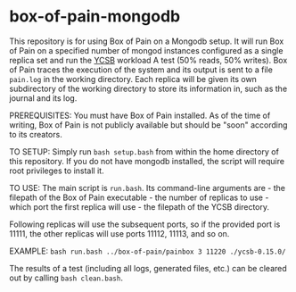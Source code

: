 # box-of-pain-mongodb 
This repository is for using Box of Pain on a Mongodb setup. It will run Box of
Pain on a specified number of mongod instances configured as a single replica
set and run the [YCSB](https://github.com/brianfrankcooper/YCSB) workload A test
(50% reads, 50% writes). Box of Pain traces the execution of the system and its
output is sent to a file `pain.log` in the working directory. Each replica will
be given its own subdirectory of the working directory to store its information
in, such as the journal and its log.

PREREQUISITES: You must have Box of Pain installed. As of the time of writing, 
Box of Pain is not publicly available but should be "soon" according to its 
creators.

TO SETUP: Simply run `bash setup.bash` from within the home directory of this
repository.  If you do not have mongodb installed, the script will require root
privileges to install it.

TO USE: The main script is `run.bash`. Its command-line arguments are 
    - the filepath of the Box of Pain executable
    - the number of replicas to use
    - which port the first replica will use
    - the filepath of the YCSB directory.  

Following replicas will use the subsequent ports, so if the provided port is
11111, the other replicas will use ports 11112, 11113, and so on.  

EXAMPLE:
`bash run.bash ../box-of-pain/painbox 3 11220 ./ycsb-0.15.0/`

The results of a test (including all logs, generated files, etc.) can be cleared
out by calling `bash clean.bash`.
